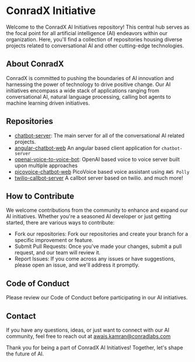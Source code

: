 # ConradX Initiative
Welcome to the ConradX AI Initiatives repository! This central hub serves as the focal point for all artificial intelligence (AI) endeavors within our organization. Here, you'll find a collection of repositories housing diverse projects related to conversational AI and other cutting-edge technologies.

## About ConradX 
ConradX is committed to pushing the boundaries of AI innovation and harnessing the power of technology to drive positive change. Our AI initiatives encompass a wide stack of applications ranging from conversational AI, natural language processing, calling bot agents to machine learning driven initiatives.

## Repositories
- [chatbot-server](https://github.com/Conrad-X/chatbot-server): The main server for all of the conversational AI related projects.
- [angular-chatbot-web](https://github.com/Conrad-X/angular-chatbot-web) An angular based client application for `chatbot-server`
- [openai-voice-to-voice-bot](https://github.com/Conrad-X/openai-voice-to-voice-bot): OpenAI based voice to voice server built upon multiple approaches
- [picovoice-chatbot-web](https://github.com/Conrad-X/picovoice-chatbot-web) PicoVoice based voice assistant using `AWS Polly`
- [twilio-callbot-server](https://github.com/Conrad-X/twilio-callbot-server) A callbot server based on twilio.
and much more! 

## How to Contribute
We welcome contributions from the community to enhance and expand our AI initiatives. Whether you're a seasoned AI developer or just getting started, there are various ways to contribute:

- Fork our repositories: Fork our repositories and create your branch for a specific improvement or feature.
- Submit Pull Requests: Once you've made your changes, submit a pull request, and our team will review it.
- Report Issues: If you come across any issues or have suggestions, please open an issue, and we'll address it promptly.

## Code of Conduct
Please review our Code of Conduct before participating in our AI initiatives.

## Contact
If you have any questions, ideas, or just want to connect with our AI community, feel free to reach out at awais.kamran@conradlabs.com

Thank you for being a part of ConradX AI Initiatives! Together, let's shape the future of AI.
